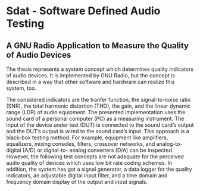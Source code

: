 # Sdat - Software Defined Audio Testing
## A GNU Radio Application to Measure the Quality of Audio Devices

The thesis represents a system concept which determines quality indicators of audio devices.
It is implemented by GNU Radio, but the concept is described in a way that other software
and hardware can realize this system, too. 

The considered indicators are the tranfer function,
the signal-to-noise ratio (SNR), the total harmonic distortion (THD), the gain, and the linear
dynamic range (LDR) of audio equipment. The presented implementation uses the sound card
of a personal computer (PC) as a measuring instrument. The input of the device under test
(DUT) is connected to the sound card’s output and the DUT’s output is wired to the sound card’s
input. This approach is a black-box testing method. For example, equipment like amplifiers,
equalizers, mixing consoles, filters, crossover networks, and analog-to-digital (A/D) or digital-to-
analog converters (D/A) can be inspected. However, the following test concepts are not adequate
for the perceived audio quality of devices which uses low bit rate coding schemes. In addition,
the system has got a signal generator, a data logger for the quality indicators, an adjustable
digital input filter, and a time domain and frequency domain display of the output and input
signals.
